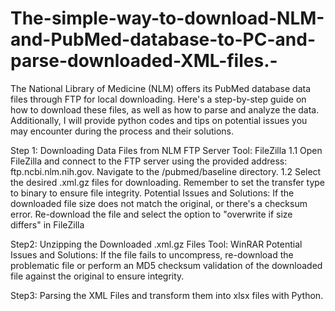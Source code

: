 # The-simple-way-to-download-NLM-and-PubMed-database-to-PC-and-parse-downloaded-XML-files.-
The National Library of Medicine (NLM) offers its PubMed database data files through FTP for local downloading. 
Here's a step-by-step guide on how to download these files, as well as how to parse and analyze the data.  Additionally, I will provide python codes and tips on potential issues you may encounter during the process and their solutions.

Step 1: Downloading Data Files from NLM FTP Server
Tool: FileZilla
1.1 Open FileZilla and connect to the FTP server using the provided address: ftp.ncbi.nlm.nih.gov. Navigate to the /pubmed/baseline directory.
1.2 Select the desired .xml.gz files for downloading. Remember to set the transfer type to binary to ensure file integrity.
Potential Issues and Solutions: If the downloaded file size does not match the original, or there's a checksum error. Re-download the file and select the option to "overwrite if size differs" in FileZilla

Step2: Unzipping the Downloaded .xml.gz Files
Tool: WinRAR
Potential Issues and Solutions: If the file fails to uncompress, re-download the problematic file or perform an MD5 checksum validation of the downloaded file against the original to ensure integrity.

Step3: Parsing the XML Files and transform them into xlsx files with Python.



